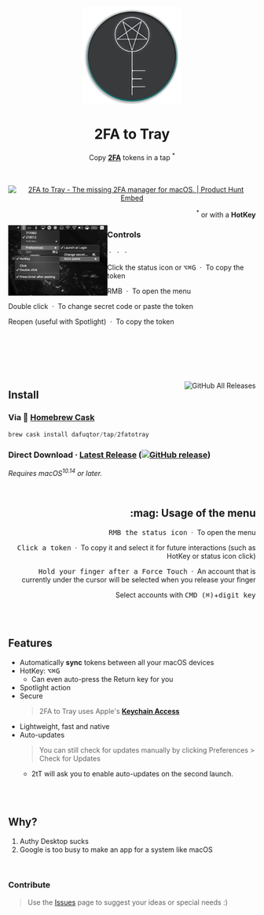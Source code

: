 <div align="center">
  <img src="icons/icon256.png" width="200" height="200">
	<h1>2FA to Tray</h1>
	<p>
		Copy <b><a href="//en.wikipedia.org/wiki/Multi-factor_authentication">2FA</a></b> tokens in a tap <sup>*</sup>
	</p>
	<br>
	<br>
	<a href="https://www.producthunt.com/posts/2fa-to-tray?utm_source=badge-featured&utm_medium=badge&utm_souce=badge-2fa-to-tray"><img src="https://api.producthunt.com/widgets/embed-image/v1/featured.svg?post_id=185430&theme=light" alt="2FA to Tray - The missing 2FA manager for macOS. | Product Hunt Embed" style="width: 250px; height: 54px;" width="250px" height="54px" /></a>
	<br>
	<p align="right">
		<sup>*</sup> or with a <b>HotKey</b>
	</p>
</div>

<img src="screenshot-menu-bar.png" align="left" width="40%">

### Controls

<p> &nbsp·&nbsp  &nbsp·&nbsp  &nbsp·&nbsp </p>

<p>Click the status icon or <kbd>⌥</kbd><kbd>⌘</kbd><kbd>G</kbd> &nbsp·&nbsp To copy the token</p>

<p>RMB &nbsp·&nbsp To open the menu</p>

<p>Double click &nbsp·&nbsp To change secret code or paste the token</p>

<p>Reopen (useful with Spotlight) &nbsp·&nbsp To copy the token</p>

<br>
<br>
<br>
<br>
<br>

<a href="//github.com/DaFuqtor/2FAtoTray/releases"><img align="right" alt="GitHub All Releases" src="https://img.shields.io/github/downloads/dafuqtor/2fatotray/total?color=teal"></a>

## Install

### Via :beer: [Homebrew Cask](//brew.sh)

```powershell
brew cask install dafuqtor/tap/2fatotray
```

### Direct Download · **[Latest Release](//github.com/DaFuqtor/2FAtoTray/releases/latest/download/2FAtoTray.zip) ([![GitHub release](https://img.shields.io/github/release/dafuqtor/2fatotray?label=%20&color=gray)](//github.com/DaFuqtor/2FAtoTray/releases))**

*Requires macOS<sup>10.14</sup> or later.*

<br>

<h2 align="right">:mag: Usage of the menu</h2>
<p align="right"><kbd>RMB the status icon</kbd> &nbsp·&nbsp To open the menu</p>
<p align="right"><kbd>Click a token</kbd> &nbsp·&nbsp To copy it and select it for future interactions (such as HotKey or status icon click)</p>
<p align="right"><kbd>Hold your finger after a Force Touch</kbd> &nbsp·&nbsp An account that is currently under the cursor will be selected when you release your finger</p>
<p align="right">Select accounts with <kbd>CMD (⌘)</kbd>+<kbd>digit key</kbd></p>

<br>
<br>

## Features

- Automatically **sync** tokens between all your macOS devices
- HotKey: <kbd>⌥</kbd><kbd>⌘</kbd><kbd>G</kbd>
  - Can even auto-press the Return key for you
- Spotlight action
- Secure
	> 2FA to Tray uses Apple's [**Keychain Access**](//en.wikipedia.org/wiki/Keychain_(software))
- Lightweight, fast and native
- Auto-updates
	> You can still check for updates manually by clicking Preferences > Check for Updates
  - 2tT will ask you to enable auto-updates on the second launch.

<br>
<br>

## Why?

1. Authy Desktop sucks
2. Google is too busy to make an app for a system like macOS

<br>

### Contribute

> Use the [Issues](//github.com/Dafuqtor/2FAtoTray/issues) page to suggest your ideas or special needs :)
